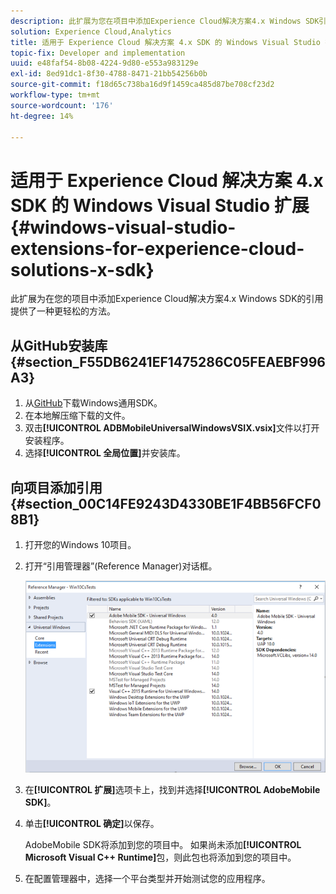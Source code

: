 ```yaml
---
description: 此扩展为您在项目中添加Experience Cloud解决方案4.x Windows SDK引用提供了一种更简单的方法。
solution: Experience Cloud,Analytics
title: 适用于 Experience Cloud 解决方案 4.x SDK 的 Windows Visual Studio 扩展
topic-fix: Developer and implementation
uuid: e48faf54-8b08-4224-9d80-e553a983129e
exl-id: 8ed91dc1-8f30-4788-8471-21bb54256b0b
source-git-commit: f18d65c738ba16d9f1459ca485d87be708cf23d2
workflow-type: tm+mt
source-wordcount: '176'
ht-degree: 14%

---
```


# 适用于 Experience Cloud 解决方案 4.x SDK 的 Windows Visual Studio 扩展 {#windows-visual-studio-extensions-for-experience-cloud-solutions-x-sdk}

此扩展为在您的项目中添加Experience Cloud解决方案4.x Windows SDK的引用提供了一种更轻松的方法。

## 从GitHub安装库 {#section_F55DB6241EF1475286C05FEAEBF996A3}

1. 从[GitHub](https://github.com/Adobe-Marketing-Cloud/mobile-services/releases)下载Windows通用SDK。
1. 在本地解压缩下载的文件。
1. 双击&#x200B;**[!UICONTROL ADBMobileUniversalWindowsVSIX.vsix]**&#x200B;文件以打开安装程序。
1. 选择&#x200B;**[!UICONTROL 全局位置]**&#x200B;并安装库。

## 向项目添加引用 {#section_00C14FE9243D4330BE1F4BB56FCF08B1}

1. 打开您的Windows 10项目。
1. 打开“引用管理器”(Reference Manager)对话框。

   ![](assets/ref_manager.png)

1. 在&#x200B;**[!UICONTROL 扩展]**&#x200B;选项卡上，找到并选择&#x200B;**[!UICONTROL AdobeMobile SDK]**。
1. 单击&#x200B;**[!UICONTROL 确定]**&#x200B;以保存。

   AdobeMobile SDK将添加到您的项目中。 如果尚未添加&#x200B;**[!UICONTROL Microsoft Visual C++ Runtime]**&#x200B;包，则此包也将添加到您的项目中。

1. 在配置管理器中，选择一个平台类型并开始测试您的应用程序。
